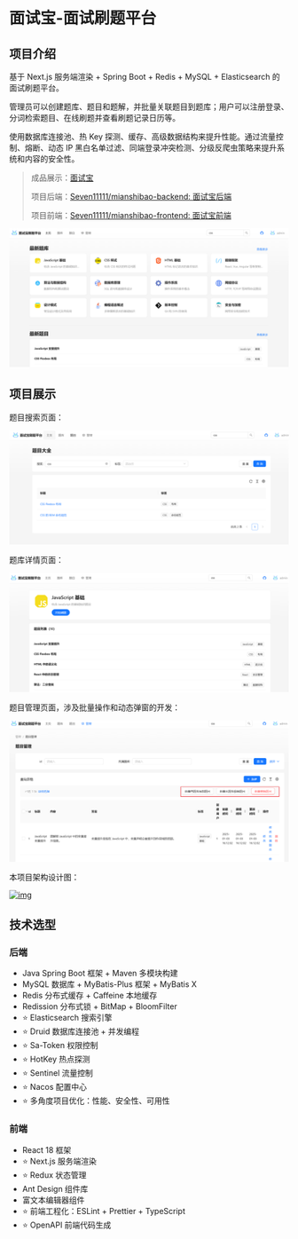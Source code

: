 # 面试宝-面试刷题平台

## 项目介绍

基于 Next.js 服务端渲染 + Spring Boot + Redis + MySQL + Elasticsearch 的 面试刷题平台。

管理员可以创建题库、题目和题解，并批量关联题目到题库；用户可以注册登录、分词检索题目、在线刷题并查看刷题记录日历等。

使用数据库连接池、热 Key 探测、缓存、高级数据结构来提升性能。通过流量控制、熔断、动态 IP 黑白名单过滤、同端登录冲突检测、分级反爬虫策略来提升系统和内容的安全性。

>成品展示：[面试宝](http://113.45.26.143/)
>
>项目后端：[Seven11111/mianshibao-backend: 面试宝后端](https://github.com/Seven11111/mianshibao-backend)
>
>项目前端：[Seven11111/mianshibao-frontend: 面试宝前端](https://github.com/Seven11111/mianshibao-frontend)



![image-20250217213805130](./public/demo_1.png)

## 项目展示

题目搜索页面：

![image-20250217213843832](./public/demo_2.png)

题库详情页面：

![image-20250217213921165](./public/demo_3.png)

题目管理页面，涉及批量操作和动态弹窗的开发：

![image-20250217213959813](./public/demo_4.png)

本项目架构设计图：

[![img](https://camo.githubusercontent.com/03a3ea94f8abc8459026b675b9e24b166253fa841bc6f260a989b82c7177b079/68747470733a2f2f7069632e797570692e6963752f313238352f3230323430393239313633343738392e706e67)](https://camo.githubusercontent.com/03a3ea94f8abc8459026b675b9e24b166253fa841bc6f260a989b82c7177b079/68747470733a2f2f7069632e797570692e6963752f313238352f3230323430393239313633343738392e706e67)

## 技术选型

### 后端

- Java Spring Boot 框架 + Maven 多模块构建
- MySQL 数据库 + MyBatis-Plus 框架 + MyBatis X
- Redis 分布式缓存 + Caffeine 本地缓存
- Redission 分布式锁 + BitMap + BloomFilter
- ⭐️ Elasticsearch 搜索引擎
- ⭐️ Druid 数据库连接池 + 并发编程
- ⭐️ Sa-Token 权限控制
- ⭐️ HotKey 热点探测
- ⭐️ Sentinel 流量控制
- ⭐️ Nacos 配置中心
- ⭐️ 多角度项目优化：性能、安全性、可用性

### 前端

- React 18 框架
- ⭐️ Next.js 服务端渲染
- ⭐️ Redux 状态管理
- Ant Design 组件库
- 富文本编辑器组件
- ⭐️ 前端工程化：ESLint + Prettier + TypeScript
- ⭐️ OpenAPI 前端代码生成